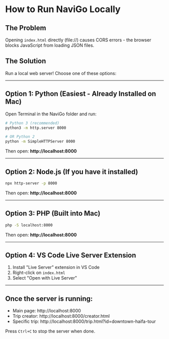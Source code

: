 # How to Run NaviGo Locally

## The Problem
Opening `index.html` directly (file://) causes CORS errors - the browser blocks JavaScript from loading JSON files.

## The Solution
Run a local web server! Choose one of these options:

---

## Option 1: Python (Easiest - Already Installed on Mac)

Open Terminal in the NaviGo folder and run:

```bash
# Python 3 (recommended)
python3 -m http.server 8000

# OR Python 2
python -m SimpleHTTPServer 8000
```

Then open: **http://localhost:8000**

---

## Option 2: Node.js (If you have it installed)

```bash
npx http-server -p 8000
```

Then open: **http://localhost:8000**

---

## Option 3: PHP (Built into Mac)

```bash
php -S localhost:8000
```

Then open: **http://localhost:8000**

---

## Option 4: VS Code Live Server Extension

1. Install "Live Server" extension in VS Code
2. Right-click on `index.html`
3. Select "Open with Live Server"

---

## Once the server is running:

- Main page: http://localhost:8000
- Trip creator: http://localhost:8000/creator.html
- Specific trip: http://localhost:8000/trip.html?id=downtown-haifa-tour

Press `Ctrl+C` to stop the server when done.
